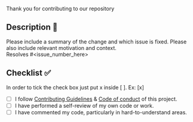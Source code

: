 Thank you for contributing to our repository


## Description 📜

Please include a summary of the change and which issue is fixed. Please also include relevant motivation and context. <br>
Resolves #<issue_number_here>


## Checklist ✅

In order to tick the check box just put x inside [ ].
Ex: [x]

- [ ] I follow [Contributing Guidelines](https://github.com/vivek80801/studentApp/blob/c3d946ea828898c14e9c232c5ecfeac7bfd2bd6c/CONTRIBUTING.md) & [Code of conduct](https://github.com/vivek80801/studentApp/blob/c3d946ea828898c14e9c232c5ecfeac7bfd2bd6c/CODE_OF_CONDUCT.md) of this project.
- [ ] I have performed a self-review of my own code or work.
- [ ] I have commented my code, particularly in hard-to-understand areas.
